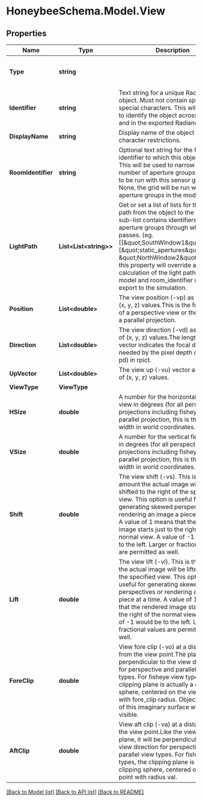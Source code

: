 
# HoneybeeSchema.Model.View

## Properties

Name | Type | Description | Notes
------------ | ------------- | ------------- | -------------
**Type** | **string** |  | [optional] [readonly] [default to "View"]
**Identifier** | **string** | Text string for a unique Radiance object. Must not contain spaces or special characters. This will be used to identify the object across a model and in the exported Radiance files. | 
**DisplayName** | **string** | Display name of the object with no character restrictions. | [optional] 
**RoomIdentifier** | **string** | Optional text string for the Room identifier to which this object belongs. This will be used to narrow down the number of aperture groups that have to be run with this sensor grid. If None, the grid will be run with all aperture groups in the model. | [optional] 
**LightPath** | **List&lt;List&lt;string&gt;&gt;** | Get or set a list of lists for the light path from the object to the sky. Each sub-list contains identifiers of aperture groups through which light passes. (eg. [[\&quot;SouthWindow1\&quot;], [\&quot;static_apertures\&quot;, \&quot;NorthWindow2\&quot;]]).Setting this property will override any auto-calculation of the light path from the model and room_identifier upon export to the simulation. | [optional] 
**Position** | **List&lt;double&gt;** | The view position (-vp) as an array of (x, y, z) values.This is the focal point of a perspective view or the center of a parallel projection. | 
**Direction** | **List&lt;double&gt;** | The view direction (-vd) as an array of (x, y, z) values.The length of this vector indicates the focal distance as needed by the pixel depth of field (-pd) in rpict. | 
**UpVector** | **List&lt;double&gt;** | The view up (-vu) vector as an array of (x, y, z) values. | 
**ViewType** | **ViewType** |  | [optional] 
**HSize** | **double** | A number for the horizontal field of view in degrees (for all perspective projections including fisheye). For a parallel projection, this is the view width in world coordinates. | [optional] [default to 60D]
**VSize** | **double** | A number for the vertical field of view in degrees (for all perspective projections including fisheye). For a parallel projection, this is the view width in world coordinates. | [optional] [default to 60D]
**Shift** | **double** | The view shift (-vs). This is the amount the actual image will be shifted to the right of the specified view. This option is useful for generating skewed perspectives or rendering an image a piece at a time. A value of 1 means that the rendered image starts just to the right of the normal view. A value of -1 would be to the left. Larger or fractional values are permitted as well. | [optional] 
**Lift** | **double** | The view lift (-vl). This is the amount the actual image will be lifted up from the specified view. This option is useful for generating skewed perspectives or rendering an image a piece at a time. A value of 1 means that the rendered image starts just to the right of the normal view. A value of -1 would be to the left. Larger or fractional values are permitted as well. | [optional] 
**ForeClip** | **double** | View fore clip (-vo) at a distance from the view point.The plane will be perpendicular to the view direction for perspective and parallel view types. For fisheye view types, the clipping plane is actually a clipping sphere, centered on the view point with fore_clip radius. Objects in front of this imaginary surface will not be visible. | [optional] 
**AftClip** | **double** | View aft clip (-va) at a distance from the view point.Like the view fore plane, it will be perpendicular to the view direction for perspective and parallel view types. For fisheye view types, the clipping plane is actually a clipping sphere, centered on the view point with radius val. | [optional] 

[[Back to Model list]](../README.md#documentation-for-models)
[[Back to API list]](../README.md#documentation-for-api-endpoints)
[[Back to README]](../README.md)


